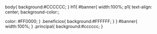 body{
     background:#CCCCCC;
}
H1{
    #banner{
        width:100%;
 p1{
    text-align: center;
    background-color:;
 












color: #FF0000;
}
   .beneficios{
    background:#FFFFFF;
   }
      <!-- font-syles -->
   }
   #banner{
     width:100%;
   }
    .principal{
        background:#cccccc;
    }
